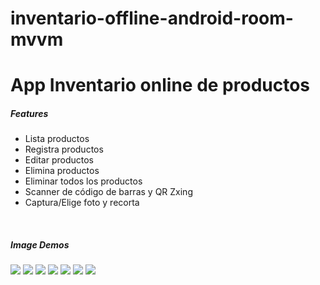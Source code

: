 # inventario-offline-android-room-mvvm
<h1>App Inventario online de productos</h1>
<h5>Features</h5>
<ul>
<li>Lista productos</li>
<li>Registra productos</li>
<li>Editar productos</li>
<li>Elimina productos</li>
<li>Eliminar todos los productos</li>
<li>Scanner de código de barras y QR Zxing</li>
<li>Captura/Elige foto y recorta</li>
</ul>
<br>
<h5>Image Demos</h5>
<img src="https://github.com/alcarazolabs/inventario-offline-android-room-mvvm/blob/main/listado.png">
<img src="https://github.com/alcarazolabs/inventario-offline-android-room-mvvm/blob/main/confirmacion.png">
<img src="https://github.com/alcarazolabs/inventario-offline-android-room-mvvm/blob/main/export.png">
<img src="https://github.com/alcarazolabs/inventario-offline-android-room-mvvm/blob/main/register.png">
<img src="https://github.com/alcarazolabs/inventario-offline-android-room-mvvm/blob/main/edit.png">
<img src="https://github.com/alcarazolabs/inventario-offline-android-room-mvvm/blob/main/scanner.png">
<img src="https://github.com/alcarazolabs/inventario-offline-android-room-mvvm/blob/main/crop.png">
